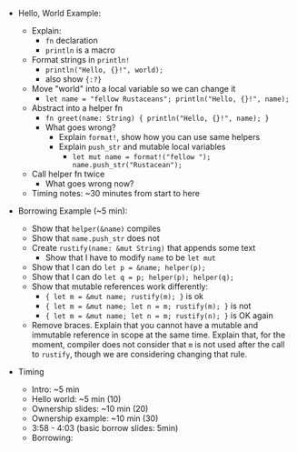 - Hello, World Example:
    - Explain:
        - `fn` declaration
        - `println` is a macro
    - Format strings in `println!`
        - `println("Hello, {}!", world);`
        - also show `{:?}`
    - Move "world" into a local variable so we can change it
        - `let name = "fellow Rustaceans"; println("Hello, {}!", name);`
    - Abstract into a helper fn
        - `fn greet(name: String) { println("Hello, {}!", name); }`
        - What goes wrong?
            - Explain `format!`, show how you can use same helpers
            - Explain `push_str` and mutable local variables
                - `let mut name = format!("fellow "); name.push_str("Rustacean");`
    - Call helper fn twice
        - What goes wrong now?
    - Timing notes: ~30 minutes from start to here
- Borrowing Example (~5 min):
    - Show that `helper(&name)` compiles
    - Show that `name.push_str` does not
    - Create `rustify(name: &mut String)` that appends some text
      - Show that I have to modify `name` to be `let mut`
    - Show that I can do `let p = &name; helper(p);`
    - Show that I can do `let q = p; helper(p); helper(q);`
    - Show that mutable references work differently:
      - `{ let m = &mut name; rustify(m); }` is ok
      - `{ let m = &mut name; let n = m; rustify(m); }` is not
      - `{ let m = &mut name; let n = m; rustify(n); }` is OK again
    - Remove braces. Explain that you cannot have a mutable and
      immutable reference in scope at the same time. Explain that, for
      the moment, compiler does not consider that `m` is not used
      after the call to `rustify`, though we are considering changing
      that rule.

       


- Timing
  - Intro: ~5 min
  - Hello world: ~5 min (10)
  - Ownership slides: ~10 min (20)
  - Ownership example: ~10 min (30)
  - 3:58 - 4:03 (basic borrow slides: 5min)
  - Borrowing:
    
